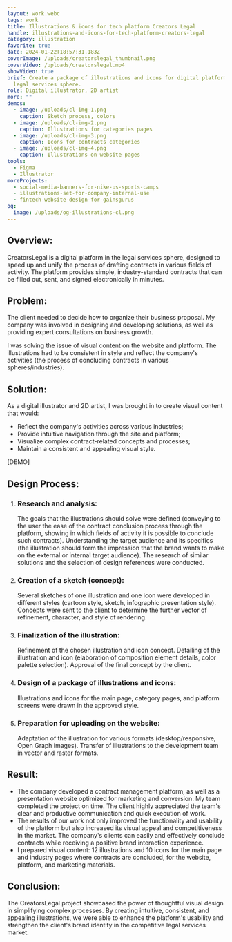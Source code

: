 ```yaml
---
layout: work.webc
tags: work
title: Illustrations & icons for tech platform Creators Legal
handle: illustrations-and-icons-for-tech-platform-creators-legal
category: illustration
favorite: true
date: 2024-01-22T18:57:31.183Z
coverImage: /uploads/creatorslegal_thumbnail.png
coverVideo: /uploads/creatorslegal.mp4
showVideo: true
brief: Create a package of illustrations and icons for digital platform in the
  legal services sphere.
role: Digital illustrator, 2D artist
more: ""
demos:
  - image: /uploads/cl-img-1.png
    caption: Sketch process, colors
  - image: /uploads/cl-img-2.png
    caption: Illustrations for categories pages
  - image: /uploads/cl-img-3.png
    caption: Icons for contracts categories
  - image: /uploads/cl-img-4.png
    caption: Illustrations on website pages
tools:
  - Figma
  - Illustrator
moreProjects:
  - social-media-banners-for-nike-us-sports-camps
  - illustrations-set-for-company-internal-use
  - fintech-website-design-for-gainsgurus
og:
  image: /uploads/og-illustrations-cl.png
---
```

## Overview:

CreatorsLegal is a digital platform in the legal services sphere, designed to speed up and unify the process of drafting contracts in various fields of activity. The platform provides simple, industry-standard contracts that can be filled out, sent, and signed electronically in minutes.

## Problem:

The client needed to decide how to organize their business proposal. My company was involved in designing and developing solutions, as well as providing expert consultations on business growth.

I was solving the issue of visual content on the website and platform. The illustrations had to be consistent in style and reflect the company's activities (the process of concluding contracts in various spheres/industries).

## Solution:

As a digital illustrator and 2D artist, I was brought in to create visual content that would:

* Reflect the company's activities across various industries;
* Provide intuitive navigation through the site and platform;
* Visualize complex contract-related concepts and processes;
* Maintain a consistent and appealing visual style.

\[DEMO]

## Design Process:

1. ### Research and analysis:

   The goals that the illustrations should solve were defined (conveying to the user the ease of the contract conclusion process through the platform, showing in which fields of activity it is possible to conclude such contracts). Understanding the target audience and its specifics (the illustration should form the impression that the brand wants to make on the external or internal target audience). The research of similar solutions and the selection of design references were conducted.


2. ### Creation of a sketch (concept):

   Several sketches of one illustration and one icon were developed in different styles (cartoon style, sketch, infographic presentation style). Concepts were sent to the client to determine the further vector of refinement, character, and style of rendering.


3. ### Finalization of the illustration:

   Refinement of the chosen illustration and icon concept. Detailing of the illustration and icon (elaboration of composition element details, color palette selection). Approval of the final concept by the client.


4. ### Design of a package of illustrations and icons:

   Illustrations and icons for the main page, category pages, and platform screens were drawn in the approved style.


5. ### Preparation for uploading on the website:

   Adaptation of the illustration for various formats (desktop/responsive, Open Graph images). Transfer of illustrations to the development team in vector and raster formats.



## Result:

* The company developed a contract management platform, as well as a presentation website optimized for marketing and conversion. My team completed the project on time. The client highly appreciated the team's clear and productive communication and quick execution of work.
* The results of our work not only improved the functionality and usability of the platform but also increased its visual appeal and competitiveness in the market. The company's clients can easily and effectively conclude contracts while receiving a positive brand interaction experience.
* I prepared visual content: 12 illustrations and 10 icons for the main page and industry pages where contracts are concluded, for the website, platform, and marketing materials.





## Conclusion:

The CreatorsLegal project showcased the power of thoughtful visual design in simplifying complex processes. By creating intuitive, consistent, and appealing illustrations, we were able to enhance the platform's usability and strengthen the client's brand identity in the competitive legal services market.